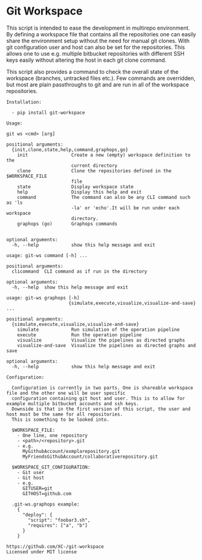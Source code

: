 # Git Workspace

This script is intended to ease the development in multirepo environment. By defining a workspace file
that contains all the repositories one can easily share the environment setup without the need for manual
git clones. With git configuration user and host can also be set for the repositories. This allows one
to use e.g. multiple bitbucket repositories with different SSH keys easily without altering the host in
each git clone command.

This script also provides a command to check the overall state of the workspace (branches, untracked files etc.).
Few commands are overridden, but most are plain passthroughs to git and are run in all of the workspace
repositories.

```
Installation:

  - pip install git-workspace

Usage:

git ws <cmd> [arg]

positional arguments:
  {init,clone,state,help,command,graphops,go}
    init                Create a new (empty) workspace definition to the
                        current directory
    clone               Clone the repositories defined in the $WORKSPACE_FILE
                        file
    state               Display workspace state
    help                Display this help and exit
    command             The command can also be any CLI command such as 'ls
                        -la' or 'echo'.It will be run under each workspace
                        directory.
    graphops (go)       Graphops commands


optional arguments:
  -h, --help            show this help message and exit
```
```
usage: git-ws command [-h] ...

positional arguments:
  clicommand  CLI command as if run in the directory

optional arguments:
  -h, --help  show this help message and exit
```
```
usage: git-ws graphops [-h]
                       {simulate,execute,visualize,visualize-and-save} ...

positional arguments:
  {simulate,execute,visualize,visualize-and-save}
    simulate            Run simulation of the operation pipeline
    execute             Run the operation pipeline
    visualize           Visualize the pipelines as directed graphs
    visualize-and-save  Visualize the pipelines as directed graphs and save

optional arguments:
  -h, --help            show this help message and exit
```
```
Configuration:

  Configuration is currently in two parts. One is shareable workspace file and the other one will be user specific
  configuration containing git host and user. This is to allow for example multiple bitbucket accounts and ssh keys.
  Downside is that in the first version of this script, the user and host must be the same for all repositories.
  This is something to be looked into.

  $WORKSPACE_FILE:
    - One line, one repository
    - <path>/<repository>.git
    - e.g.
      MyGithubAccount/exmplarepository.git
      MyFriendsGithubAccount/collaborativerepository.git

  $WORKSPACE_GIT_CONFIGURATION:
    - Git user
    - Git host
    - e.g.
      GITUSER=git
      GITHOST=github.com
      
  .git-ws.graphops example:
    {
      "deploy": {
        "script": "foobar3.sh",
        "requires": ["a", "b"]
      }
    }

https://github.com/XC-/git-workspace
Licensed under MIT license
```